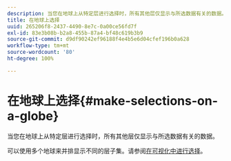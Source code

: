 ```yaml
---
description: 当您在地球上从特定层进行选择时，所有其他层仅显示与所选数据有关的数据。
title: 在地球上选择
uuid: 265206f8-2437-4490-8e7c-0a00ce56fd7f
exl-id: 83e3b08b-b2a8-455b-87a4-bf48c619b3b9
source-git-commit: d9df90242ef96188f4e4b5e6d04cfef196b0a628
workflow-type: tm+mt
source-wordcount: '80'
ht-degree: 100%

---
```


# 在地球上选择{#make-selections-on-a-globe}

当您在地球上从特定层进行选择时，所有其他层仅显示与所选数据有关的数据。

可以使用多个地球来并排显示不同的层子集。请参阅[在可视化中进行选择](../../../../home/c-get-started/c-vis/c-sel-vis/c-sel-vis.md#concept-012870ec22c7476e9afbf3b8b2515746)。

